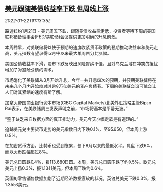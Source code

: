 <!--1642815064000-->
[美元跟随美债收益率下跌 但周线上涨](https://cn.reuters.com/article/global-forex-market-ny-0122-idCNKBS2JW00Y)
------

<div><i>2022-01-22T01:13:35Z</i></div><p>路透纽约1月21日 - 美元周五下跌，跟随美债收益率走低，投资者等待下周的美国联邦储备理事会(FED/美联储)会议提供更加明确的升息前景。</p><p>本周稍早，对美联储将以快于预期的速度收紧货币政策的预期推动收益率和美元走高，美元指数有望录得12月中以来最大单周百分比涨幅。</p><p>美国公债收益率下滑，股市下跌反映出风险胃纳不佳，且对乌克兰潜在冲突的担忧增加了对避险公债的需求。</p><p>市场消化了美联储从3月开始升息，今年一共升息四次的预期，并预期美联储将在未来几个月内开始缩减其逾8万亿美元的资产负债表。下周的美联储会议可能会让人们对其紧缩的速度有所了解。</p><p>加拿大帝国商业银行资本市场(CIBC Capital Markets)北美外汇策略主管Bipan Rai表示，在美联储周三发表声明之前，“市场将基本是平静无波。”</p><p>“鉴于缺乏来自数据方面的真正推动力，美元今天小幅走软是有道理的。”</p><p>追踪美元兑主要货币走势的美元指数日内下跌0.1%，至95.650，但本周上涨0.5%。</p><p>在加密货币方面，比特币也受到拖累，创下8月以来的最低水平。尾盘下跌6%，而以太币跌幅超过8%。</p><p>美元兑日圆跌0.4%，报113.680日圆。本周，美元兑日圆下跌了约0.5%。欧元兑美元上扬0.3%，报1.1341美元，但本周下跌约0.6%。</p><p>英国的零售销售数据加剧了近期经济数据疲软的状况。英镑兑美元下跌0.3%，报1.3553美元。</p>
